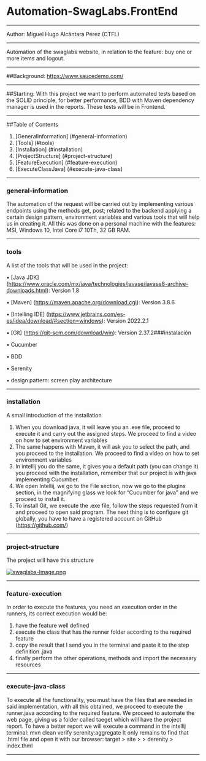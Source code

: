 # Automation-SwagLabs.FrontEnd
***
Author: Miguel Hugo Alcántara Pérez (CTFL)
***
Automation of the swaglabs website, in relation to the feature: buy one or more items and logout.
***
##Background: https://www.saucedemo.com/
***
##Starting: With this project we want to perform automated tests based on the SOLID principle, for better performance, BDD with Maven dependency manager is used in the reports. These tests will be in Frontend.
***
##Table of Contents
1.	[GeneralInformation] (#general-information)
2.	[Tools] (#tools)
3.	[Installation] (#installation)
4.	[ProjectStructure] (#project-structure)
5.	[FeatureExecution] (#feature-execution)
6.	[ExecuteClassJava] (#execute-java-class)
***
### general-information
The automation of the request will be carried out by implementing various endpoints using the methods get, post; related to the backend applying a certain design pattern, environment variables and various tools that will help us in creating it. All this was done on a personal machine with the features: MSI, Windows 10, Intel Core i7 10Th, 32 GB RAM.
***
### tools
A list of the tools that will be used in the project:

•	[Java JDK] (https://www.oracle.com/mx/java/technologies/javase/javase8-archive-downloads.html): Version 1.8

•	[Maven] (https://maven.apache.org/download.cgi): Version 3.8.6

•	[Intelling IDE] (https://www.jetbrains.com/es-es/idea/download/#section=windows): Version 2022.2.1

•	[Git] (https://git-scm.com/download/win): Version 2.37.2###instalación

•	Cucumber

•	BDD

•	Serenity

•	design pattern: screen play architecture
***
### installation
A small introduction of the installation
1.	When you download java, it will leave you an .exe file, proceed to execute it and carry out the assigned steps. We proceed to find a video on how to set environment variables
2.	The same happens with Maven, it will ask you to select the path, and you proceed to the installation. We proceed to find a video on how to set environment variables
3.	In intellij you do the same, it gives you a default path (you can change it) you proceed with the installation, remember that our project is with java implementing Cucumber.
4.	We open Intellij, we go to the File section, now we go to the plugins section, in the magnifying glass we look for “Cucumber for java” and we proceed to install it.
5.	To install Git, we execute the .exe file, follow the steps requested from it and proceed to open said program. The next thing is to configure git globally, you have to have a registered account on GitHub (https://github.com/)
***
### project-structure
The project will have this structure


[![swaglabs-Image.png](https://i.postimg.cc/6QgHy31P/swaglabs-Image.png)](https://postimg.cc/Ffbb69vb)


***
### feature-execution
In order to execute the features, you need an execution order in the runners, its correct execution would be:
1. have the feature well defined
2. execute the class that has the runner folder according to the required feature
3. copy the result that I send you in the terminal and paste it to the step definition .java
4. finally perform the other operations, methods and import the necessary resources
***
### execute-java-class
To execute all the functionality, you must have the files that are needed in said implementation, with all this obtained, we proceed to execute the runner.java according to the required feature. We proceed to automate the web page, giving us a folder called taeget which will have the project report. To have a better report we will execute a command in the intellij terminal: mvn clean verify serenity:aggregate
It only remains to find that .html file and open it with our browser: target > site > > derenity > index.thml
***